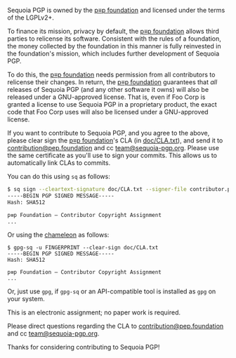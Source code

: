 Sequoia PGP is owned by the [p≡p foundation] and licensed under the
terms of the LGPLv2+.

  [p≡p foundation]: https://pep.foundation/

To finance its mission, privacy by default, the [p≡p foundation]
allows third parties to relicense its software.  Consistent with the
rules of a foundation, the money collected by the foundation in this
manner is fully reinvested in the foundation's mission, which includes
further development of Sequoia PGP.

To do this, the [p≡p foundation] needs permission from all
contributors to relicense their changes.  In return, the
[p≡p foundation] guarantees that *all* releases of Sequoia PGP (and
any other software it owns) will also be released under a GNU-approved
license.  That is, even if Foo Corp is granted a license to use
Sequoia PGP in a proprietary product, the exact code that Foo Corp
uses will also be licensed under a GNU-approved license.

If you want to contribute to Sequoia PGP, and you agree to the above,
please clear sign the [p≡p foundation]'s CLA (in [doc/CLA.txt]), and
send it to [contribution@pep.foundation] and cc
[team@sequoia-pgp.org].  Please use the same certificate as you'll use
to sign your commits.  This allows us to automatically link CLAs to
commits.

  [contribution@pep.foundation]: mailto:contribution@pep.foundation
  [team@sequoia-pgp.org]: mailto:team@sequoia-pgp.org
  [doc/CLA.txt]: https://gitlab.com/sequoia-pgp/sequoia/-/blob/main/doc/CLA.txt

You can do this using `sq` as follows:

```bash
$ sq sign --cleartext-signature doc/CLA.txt --signer-file contributor.pgp
-----BEGIN PGP SIGNED MESSAGE-----
Hash: SHA512

p≡p Foundation – Contributor Copyright Assignment
...
```

Or using the
[chameleon](https://gitlab.com/sequoia-pgp/sequoia-chameleon-gnupg) as
follows:

```
$ gpg-sq -u FINGERPRINT --clear-sign doc/CLA.txt
-----BEGIN PGP SIGNED MESSAGE-----
Hash: SHA512

p≡p Foundation – Contributor Copyright Assignment
...
```

Or, just use `gpg`, if `gpg-sq` or an API-compatible tool is installed
as `gpg` on your system.

This is an electronic assignment; no paper work is required.

Please direct questions regarding the CLA to
[contribution@pep.foundation] and cc [team@sequoia-pgp.org].

Thanks for considering contributing to Sequoia PGP!
